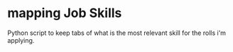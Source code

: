 # mapping Job Skills
Python script to keep tabs of what is the most relevant skill for the rolls i'm applying.
